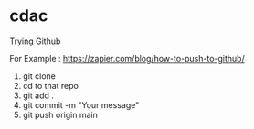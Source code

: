 # cdac
Trying Github

For Example : https://zapier.com/blog/how-to-push-to-github/

1. git clone
2. cd to that repo
3. git add .
4. git commit -m "Your message"
5. git push origin main
